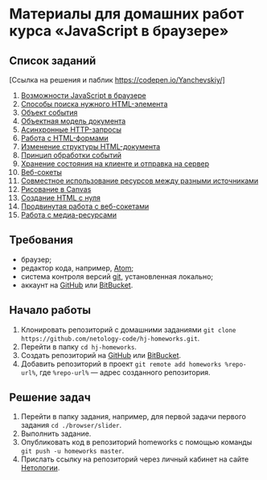 # Материалы для домашних работ курса «JavaScript в браузере»

## Список заданий

[Ссылка на решения и паблик https://codepen.io/Yanchevskiy/]

1. [Возможности JavaScript в браузере](./browser/)
2. [Способы поиска нужного HTML-элемента](./html-element-collection/)
3. [Объект события](./event-object/)
4. [Объектная модель документа](./dom/)
5. [Асинхронные HTTP-запросы](./xhr/)
6. [Работа с HTML-формами](./html-forms/)
7. [Изменение структуры HTML-документа](./html-document-structure/)
8. [Принцип обработки событий](./event-bubbling-capturing/)
9. [Хранение состояния на клиенте и отправка на сервер](./local-storage/)
10. [Веб-сокеты](./websocket/)
11. [Cовместное использование ресурсов между разными источниками](./cors/)
12. [Рисование в Canvas](./canvas/)
13. [Создание HTML c нуля](./dom-from-zero/)
14. [Продвинутая работа с веб-сокетами](./comet/)
15. [Работа с медиа-ресурсами](./media/)

## Требования

+ браузер;
+ редактор кода, например, [Atom][3];
+ система контроля версий [git][4], установленная локально;
+ аккаунт на [GitHub][1] или [BitBucket][2].

## Начало работы

1. Клонировать репозиторий с домашними заданиями `git clone https://github.com/netology-code/hj-homeworks.git`.
2. Перейти в папку `cd hj-homeworks`.
3. Создать репозиторий на [GitHub][1] или [BitBucket][2].
4. Добавить репозиторий в проект `git remote add homeworks %repo-url%`, где `%repo-url%` — адрес созданного репозитория.

## Решение задач

1. Перейти в папку задания, например, для первой задачи первого задания `cd ./browser/slider`.
2. Выполнить задание.
3. Опубликовать код в репозиторий homeworks с помощью команды `git push -u homeworks master`.
4. Прислать ссылку на репозиторий через личный кабинет на сайте [Нетологии][0].

[0]: http://netology.ru/
[1]: https://github.com/
[2]: https://bitbucket.org/
[3]: https://atom.io/
[4]: https://git-scm.com/
